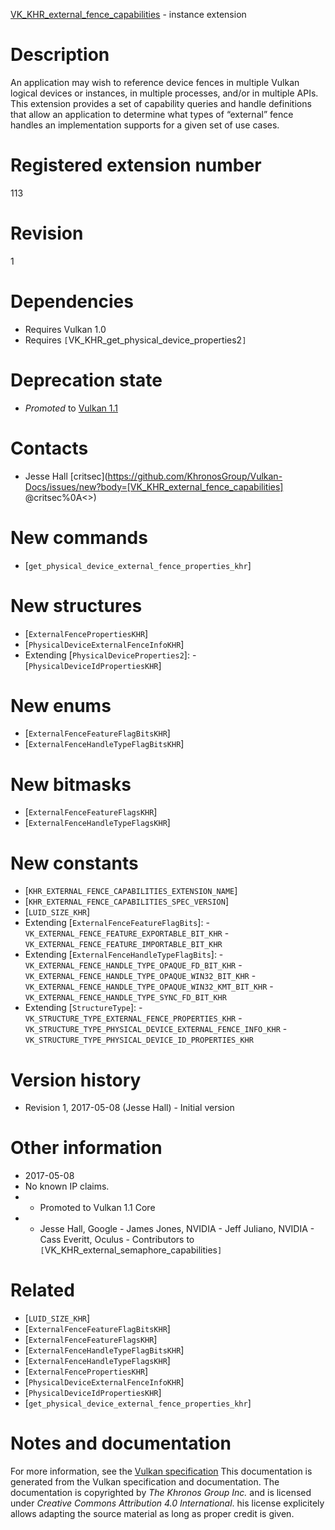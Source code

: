 [VK_KHR_external_fence_capabilities](https://www.khronos.org/registry/vulkan/specs/1.3-extensions/man/html/VK_KHR_external_fence_capabilities.html) - instance extension

# Description
An application may wish to reference device fences in multiple Vulkan
logical devices or instances, in multiple processes, and/or in multiple
APIs.
This extension provides a set of capability queries and handle definitions
that allow an application to determine what types of “external” fence
handles an implementation supports for a given set of use cases.

# Registered extension number
113

# Revision
1

# Dependencies
- Requires Vulkan 1.0
- Requires `[`VK_KHR_get_physical_device_properties2`]`

# Deprecation state
- *Promoted* to [Vulkan 1.1](https://www.khronos.org/registry/vulkan/specs/1.3-extensions/html/vkspec.html#versions-1.1-promotions)

# Contacts
- Jesse Hall [critsec](https://github.com/KhronosGroup/Vulkan-Docs/issues/new?body=[VK_KHR_external_fence_capabilities] @critsec%0A<<Here describe the issue or question you have about the VK_KHR_external_fence_capabilities extension>>)

# New commands
- [`get_physical_device_external_fence_properties_khr`]

# New structures
- [`ExternalFencePropertiesKHR`]
- [`PhysicalDeviceExternalFenceInfoKHR`]
- Extending [`PhysicalDeviceProperties2`]:  - [`PhysicalDeviceIdPropertiesKHR`]

# New enums
- [`ExternalFenceFeatureFlagBitsKHR`]
- [`ExternalFenceHandleTypeFlagBitsKHR`]

# New bitmasks
- [`ExternalFenceFeatureFlagsKHR`]
- [`ExternalFenceHandleTypeFlagsKHR`]

# New constants
- [`KHR_EXTERNAL_FENCE_CAPABILITIES_EXTENSION_NAME`]
- [`KHR_EXTERNAL_FENCE_CAPABILITIES_SPEC_VERSION`]
- [`LUID_SIZE_KHR`]
- Extending [`ExternalFenceFeatureFlagBits`]:  - `VK_EXTERNAL_FENCE_FEATURE_EXPORTABLE_BIT_KHR`  - `VK_EXTERNAL_FENCE_FEATURE_IMPORTABLE_BIT_KHR` 
- Extending [`ExternalFenceHandleTypeFlagBits`]:  - `VK_EXTERNAL_FENCE_HANDLE_TYPE_OPAQUE_FD_BIT_KHR`  - `VK_EXTERNAL_FENCE_HANDLE_TYPE_OPAQUE_WIN32_BIT_KHR`  - `VK_EXTERNAL_FENCE_HANDLE_TYPE_OPAQUE_WIN32_KMT_BIT_KHR`  - `VK_EXTERNAL_FENCE_HANDLE_TYPE_SYNC_FD_BIT_KHR` 
- Extending [`StructureType`]:  - `VK_STRUCTURE_TYPE_EXTERNAL_FENCE_PROPERTIES_KHR`  - `VK_STRUCTURE_TYPE_PHYSICAL_DEVICE_EXTERNAL_FENCE_INFO_KHR`  - `VK_STRUCTURE_TYPE_PHYSICAL_DEVICE_ID_PROPERTIES_KHR`

# Version history
- Revision 1, 2017-05-08 (Jesse Hall)  - Initial version

# Other information
* 2017-05-08
* No known IP claims.
*   - Promoted to Vulkan 1.1 Core 
*   - Jesse Hall, Google  - James Jones, NVIDIA  - Jeff Juliano, NVIDIA  - Cass Everitt, Oculus  - Contributors to `[`VK_KHR_external_semaphore_capabilities`]`

# Related
- [`LUID_SIZE_KHR`]
- [`ExternalFenceFeatureFlagBitsKHR`]
- [`ExternalFenceFeatureFlagsKHR`]
- [`ExternalFenceHandleTypeFlagBitsKHR`]
- [`ExternalFenceHandleTypeFlagsKHR`]
- [`ExternalFencePropertiesKHR`]
- [`PhysicalDeviceExternalFenceInfoKHR`]
- [`PhysicalDeviceIdPropertiesKHR`]
- [`get_physical_device_external_fence_properties_khr`]

# Notes and documentation
For more information, see the [Vulkan specification](https://www.khronos.org/registry/vulkan/specs/1.3-extensions/html/vkspec.html)
This documentation is generated from the Vulkan specification and documentation.
The documentation is copyrighted by *The Khronos Group Inc.* and is licensed under *Creative Commons Attribution 4.0 International*.
his license explicitely allows adapting the source material as long as proper credit is given.
        